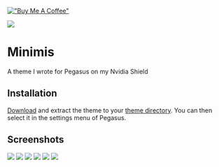 [!["Buy Me A Coffee"](https://www.buymeacoffee.com/assets/img/custom_images/orange_img.png)](https://www.buymeacoffee.com/smalltalk)

![](https://i.imgur.com/R2ODkeG.jpeg)

# Minimis

A theme I wrote for Pegasus on my Nvidia Shield

## Installation

[Download](https://github.com/waldnercharles/Minimis/archive/refs/heads/master.zip) and extract the theme to
your [theme directory](http://pegasus-frontend.org/docs/user-guide/installing-themes). You can then select it in the
settings menu of Pegasus.

## Screenshots

![](https://i.imgur.com/SNteEBf.png)
![](https://i.imgur.com/uSSZTwW.png)
![](https://i.imgur.com/t3uuQVH.jpeg)
![](https://i.imgur.com/wN2uXjI.png)
![](https://i.imgur.com/24oyvLF.jpeg)
![](https://i.imgur.com/gfxdNvw.png)
